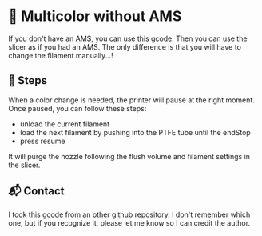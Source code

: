 # 🚀 Multicolor without AMS
If you don't have an AMS, you can use [this gcode](filamentChange.gcode). Then you can use the slicer as if you had an AMS. The only difference is that you will have to change the filament manually...!

## 📝 Steps
When a color change is needed, the printer will pause at the right moment. Once paused, you can follow these steps:
- unload the current filament
- load the next filament by pushing into the PTFE tube until the endStop
- press resume

It will purge the nozzle following the flush volume and filament settings in the slicer.

## 📬 Contact
I took [this gcode](filamentChange.gcode) from an other github repository. I don't remember which one, but if you recognize it, please let me know so I can credit the author. 
